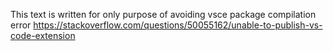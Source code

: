 This text is written for only purpose of avoiding vsce package compilation error
https://stackoverflow.com/questions/50055162/unable-to-publish-vs-code-extension